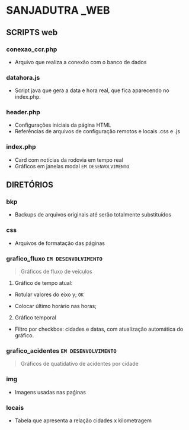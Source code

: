 # SANJADUTRA _WEB

## SCRIPTS web

### conexao_ccr.php
- Arquivo que realiza a conexão com o banco de dados

### datahora.js
- Script java que gera a data e hora real, que fica aparecendo no index.php.

### header.php
- Configurações iniciais da página HTML
- Referências de arquivos de configuração remotos e locais .css e .js

### index.php
- Card com notícias da rodovia em tempo real
- Gráficos em janelas modal `EM DESENVOLVIMENTO`

## DIRETÓRIOS

### bkp
- Backups de arquivos originais até serão totalmente substituídos

### css
- Arquivos de formatação das páginas

### grafico_fluxo `EM DESENVOLVIMENTO`

> Gráficos de fluxo de veículos

1. Gráfico de tempo atual: 

- Rotular valores do eixo y; `OK`

- Colocar último horário nas horas;


2. Gráfico temporal

- Filtro por checkbox: cidades e datas, com atualização automática do gráfico.

### grafico_acidentes `EM DESENVOLVIMENTO`

> Gráficos de quatidativo de acidentes por cidade 

### img

- Imagens usadas nas paǵinas

### locais

- Tabela que apresenta a relação cidades x kilometragem